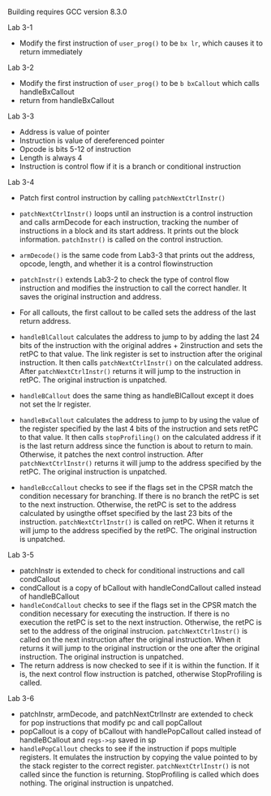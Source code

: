 Building requires GCC version 8.3.0

Lab 3-1
- Modify the first instruction of `user_prog()` to be `bx lr`, which causes it to return immediately

Lab 3-2
- Modify the first instruction of `user_prog()` to be `b bxCallout` which calls handleBxCallout
- return from handleBxCallout

Lab 3-3
- Address is value of pointer
- Instruction is value of dereferenced pointer
- Opcode is bits 5-12 of instruction 
- Length is always 4
- Instruction is control flow if it is a branch or conditional instruction

Lab 3-4
- Patch first control instruction by calling `patchNextCtrlInstr()`

- `patchNextCtrlInstr()` loops until an instruction is a control instruction and calls armDecode for each instruction, tracking the number of instructions in a block and its start address. It prints out the block information. `patchInstr()` is called on the control instruction.

- `armDecode()` is the same code from Lab3-3 that prints out the address, opcode, length, and whether it is a control flowinstruction

- `patchInstr()` extends Lab3-2 to check the type of control flow instruction and modifies the instruction to call the correct handler. It saves the original instruction and address.

- For all callouts, the first callout to be called sets the address of the last return address.

- `handleBlCallout` calculates the address to jump to by adding the last 24 bits of the instruction with the original addres + 2instruction and sets the retPC to that value. The link register is set to instruction after the original instruction. It then calls `patchNextCtrlInstr()` on the calculated address. After `patchNextCtrlInstr()` returns it will jump to the instruction in retPC. The original instruction is unpatched.

- `handleBCallout` does the same thing as handleBlCallout except it does not set the lr register.

- `handleBxCallout` calculates the address to jump to by using the value of the register specified by the last 4 bits of the instruction and sets retPC to that value. It then calls `stopProfiling()` on the calculated address if it is the last return address since the function is about to return to main. Otherwise, it patches the next control instruction. After `patchNextCtrlInstr()` returns it will jump to the address specified by the retPC. The original instruction is unpatched.

- `handleBccCallout` checks to see if the flags set in the CPSR match the condition necessary for branching. If there is no branch the retPC is set to the next instruction. Otherwise, the retPC is set to the address calculated by usingthe offset specified by the last 23 bits of the instruction. `patchNextCtrlInstr()` is called on retPC. When it returns it will jump to the address specified by the retPC. The original instruction is unpatched.

Lab 3-5
- patchInstr is extended to check for conditional instructions and call condCallout
- condCallout is a copy of bCallout with handleCondCallout called instead of handleBCallout
- `handleCondCallout` checks to see if the flags set in the CPSR match the condition necessary for executing the instruction. If there is no execution the retPC is set to the next instruction. Otherwise, the retPC is set to the address of the original instrucion. `patchNextCtrlInstr()` is called on the next instruction after the original instruction. When it returns it will jump to the original instruction or the one after the original instruction. The original instruction is unpatched.
- The return address is now checked to see if it is within the function. If it is, the next control flow instruction is patched, otherwise StopProfiling is called.

Lab 3-6
- patchInstr, armDecode, and patchNextCtrlInstr are extended to check for pop instructions that modify pc and call popCallout
- popCallout is a copy of bCallout with handlePopCallout called instead of handleBCallout and `regs->sp` saved in sp
- `handlePopCallout` checks to see if the instruction if pops multiple registers. It emulates the instruction by copying the value pointed to by the stack register to the correct register. `patchNextCtrlInstr()` is not called since the function is returning. StopProfiling is called which does nothing. The original instruction is unpatched.
